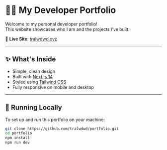 # 🧑‍💻 My Developer Portfolio

Welcome to my personal developer portfolio!  
This website showcases who I am and the projects I've built.

🔗 **Live Site**: [tralwdwd.xyz](https://www.tralwdwd.xyz)

---

## ✨ What's Inside

- Simple, clean design
- Built with [Next.js 14](https://nextjs.org/)
- Styled using [Tailwind CSS](https://tailwindcss.com/)
- Fully responsive on mobile and desktop

---

## 🚀 Running Locally

To set up and run this portfolio on your machine:

```bash
git clone https://github.com/tralwdwd/portfolio.git
cd portfolio
npm install
npm run dev
